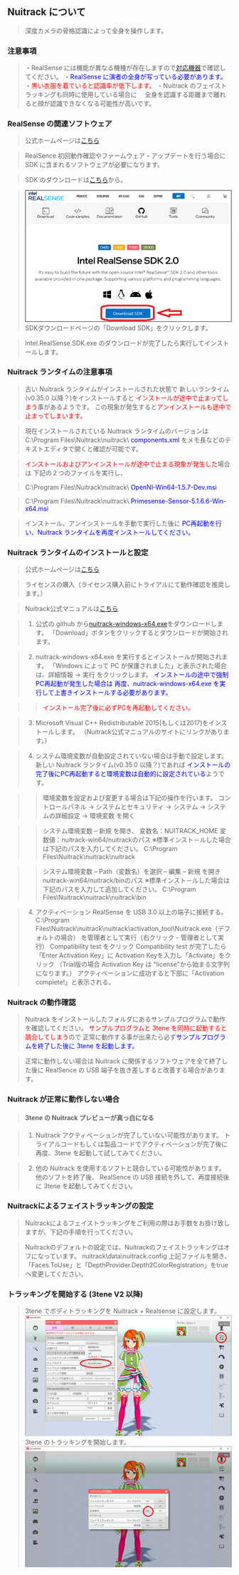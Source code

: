 ## Nuitrack について

>深度カメラの骨格認識によって全身を操作します。

### 注意事項

>・RealSense には機能が異なる機種が存在しますので[対応機器](#equipment.md)で確認してください。
>・<font color="Blue">RealSense に演者の全身が写っている必要があります。</font>
>・<font color="Red">黒い衣服を着ていると認識率が低下します。</font>
>・Nuitrack のフェイストラッキングも同時に使用している場合に
>　全身を認識する距離まで離れると顔が認識できなくなる可能性が高いです。

### RealSense の関連ソフトウェア

>公式ホームページは<a href="https://www.intel.co.jp/content/www/jp/ja/architecture-and-technology/realsense-overview.html" target="_blank">こちら</a>

>RealSence 初回動作確認やファームウェア・アップデートを行う場合に
>SDK に含まれるソフトウェアが必要になります。

>SDK のダウンロードは<a href="https://www.intelrealsense.com/sdk-2/" target="_blank">こちら</a>から。

>![画像](image/RealSense1.png "サイト")
>SDKダウンロードページの「Download SDK」をクリックします。

>Intel.RealSense.SDK.exe のダウンロードが完了したら実行してインストールします。

### Nuitrack ランタイムの注意事項

>古い Nuitrack ランタイムがインストールされた状態で
>新しいランタイム(v0.35.0 以降？)をインストールすると
><font color="Red">インストールが途中で止まってしまう</font>事があるようです。
>この現象が発生すると<font color="Red">アンインストールも途中で止まってしまいます。</font>

>現在インストールされている Nuitrack ランタイムのバージョンは
>C:\\Program Files\\Nuitrack\\nuitrack\\
><font color="Blue">components.xml</font>
>をメモ長などのテキストエディタで開くと確認が可能です。

><font color="Red">インストールおよびアンインストールが途中で止まる現象が発生した</font>場合は
>下記の２つのファイルを実行し、

>C:\\Program Files\\Nuitrack\\nuitrack\\
><font color="Blue">OpenNI-Win64-1.5.7-Dev.msi</font>

>C:\\Program Files\\Nuitrack\\nuitrack\\
><font color="Blue">Primesense-Sensor-5.1.6.6-Win-x64.msi</font>

>インストール、アンインストールを手動で実行した後に
><font color="Blue">PC再起動を行い、Nuitrack ランタイムを再度インストールしてください。</font>


### Nuitrack ランタイムのインストールと設定

>公式ホームページは<a href="https://nuitrack.com/" target="_blank">こちら</a>

>ライセンスの購入（ライセンス購入前にトライアルにて動作確認を推奨します。）

>Nuitrack公式マニュアルは<a href="https://github.com/3DiVi/nuitrack-sdk/blob/master/doc/Install.md" target="_blank">こちら</a>

>1. 公式の github から<a href="https://github.com/3DiVi/nuitrack-sdk/blob/master/Platforms/nuitrack-windows-x64.exe" target="_blank">nuitrack-windows-x64.exe</a>をダウンロードします。
>「Download」ボタンをクリックするとダウンロードが開始されます。

>2. nuitrack-windows-x64.exe を実行するとインストールが開始されます。
>「Windows によって PC が保護されました」と表示された場合は、詳細情報 → 実行 をクリックします。
><font color="Blue">インストールの途中で強制PC再起動が発生した場合は
>再度、nuitrack-windows-x64.exe を実行して上書きインストールする必要があります。</font>

>><font color="Red">インストール完了後に必ずPCを再起動してください。</font>


>3. Microsoft Visual C++ Redistributable 2015(もしくは2017)をインストールします。
>（Nuitrack公式マニュアルのサイトにリンクがあります。）

>4. システム環境変数が自動設定されていない場合は手動で設定します。
>新しい Nuitrack ランタイム(v0.35.0 以降？)であれば
><font color="Blue">インストールの完了後にPC再起動すると環境変数は自動的に設定されている</font>ようです。

>>環境変数を設定および変更する場合は下記の操作を行います。
>>コントロールパネル → システムとセキュリティ → システム → システムの詳細設定 → 環境変数 を開く

>>システム環境変数 – 新規 を開き、
>>変数名：NUITRACK_HOME
>>変数値：nuitrack-win64/nuitrackのパス
>>※標準インスト－ルした場合は下記のパスを入力してください。
>>C:\Program Files\Nuitrack\nuitrack\nuitrack

>>システム環境変数 – Path（変数名）を選択 – 編集 – 新規 を開き
>>nuitrack-win64/nuitrack/binのパス
>>※標準インスト－ルした場合は下記のパスを入力して追加してください。
>>C:\Program Files\Nuitrack\nuitrack\nuitrack\bin

>4. アクティベーション
>RealSense を USB 3.0 以上の端子に接続する。
>C:\Program Files\Nuitrack\nuitrack\nuitrack\activation_tool\Nuitrack.exe（デフォルトの場合）
>を管理者として実行（右クリック - 管理者として実行）
>Compatibility test をクリック
>Compatibility test が完了したら 「Enter Activation Key」に Activation Keyを入力し「Activate」をクリック
>（Trial版の場合 Activation Key は "license"から始まる文字列になります。）
>アクティベーションに成功すると下部に「Activation complete!」と表示される。

### Nuitrack の動作確認

>Nuitrack をインストールしたフォルダにあるサンプルプログラムで動作を確認してください。
><font color="Red">サンプルプログラムと 3tene を同時に起動すると競合してしまう</font>ので
>正常に動作する事が出来たら必ず<font color="Blue">サンプルプログラムを終了した後に 3tene を起動します。</font>

>正常に動作しない場合は Nuitrack に関係するソフトウェアを全て終了した後に
>RealSence の USB 端子を抜き差しすると改善する場合があります。


### Nuitrack が正常に動作しない場合

>#### 3tene の Nuitrack プレビューが真っ白になる

>1. Nuitrack アクティベーションが完了していない可能性があります。
>トライアルコードもしくは製品コードでアクティベーションが完了後に
>再度、3tene を起動して試してみてください。

>2. 他の Nuitrack を使用するソフトと競合している可能性があります。
>他のソフトを終了後、 RealSence の USB 接続を外して、再度接続後に
>3tene を起動してみてください。


### Nuitrackによるフェイストラッキングの設定

>Nuitrackによるフェイストラッキングをご利用の際はお手数をお掛け致しますが、下記の手順を行ってください。

>Nuitrackのデフォルトの設定では、Nuitrackのフェイストラッキングはオフになっています。
>nuitrack\data\nuitrack.config
>上記ファイルを開き、「Faces.ToUse」と「DepthProvider.Depth2ColorRegistration」をtrueへ変更してください。


### トラッキングを開始する (3tene V2 以降)

>3tene でボディトラッキングを Nuitrack + Realsense に設定します。
>![画像](image/AzureKinect_2.png "")
>3tene のトラッキングを開始します。
>![画像](image/AzureKinect_3.png "")

